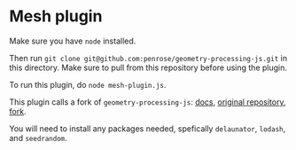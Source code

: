 # Mesh plugin

Make sure you have `node` installed.

Then run `git clone git@github.com:penrose/geometry-processing-js.git` in this directory. Make sure to pull from this repository before using the plugin.

To run this plugin, do `node mesh-plugin.js`.

This plugin calls a fork of `geometry-processing-js`: [docs](https://geometrycollective.github.io/geometry-processing-js/docs/index.html), [original repository](https://github.com/GeometryCollective/geometry-processing-js), [fork](https://github.com/penrose/geometry-processing-js).

You will need to install any packages needed, spefically `delaunator`, `lodash`, and `seedrandom`.
